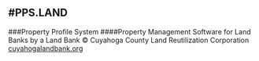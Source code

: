 #PPS.LAND
----------------------
###Property Profile System
####Property Management Software for Land Banks by a Land Bank
&copy; Cuyahoga County Land Reutilization Corporation
[cuyahogalandbank.org](www.cuyahogalandbank.org)
